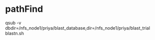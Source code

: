 # pathFind

qsub -v dbdir=/nfs_node1/priya/blast_database,dir=/nfs_node1/priya/blast_trial blastn.sh
